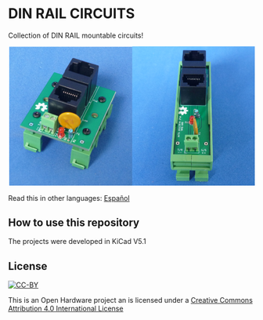 # DIN RAIL CIRCUITS

Collection of DIN RAIL mountable circuits!

![DIN-RAIL](docs/dinrailcircuits.png)

Read this in other languages: [Español](docs/README.es.md)
## How to use this repository

The projects were developed in KiCad V5.1

## License
[![CC-BY](https://i.creativecommons.org/l/by/4.0/88x31.png)](https://creativecommons.org/licenses/by/4.0/)

This is an Open Hardware project an is licensed under a [Creative Commons Attribution 4.0 International License](https://creativecommons.org/licenses/by/4.0/)
